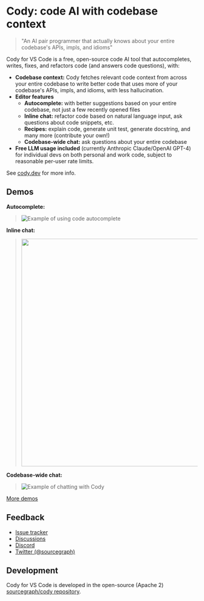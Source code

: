 # Cody: code AI with codebase context

> "An AI pair programmer that actually knows about your entire codebase's APIs, impls, and idioms"

Cody for VS Code is a free, open-source code AI tool that autocompletes, writes, fixes, and refactors code (and answers code questions), with:

- **Codebase context:** Cody fetches relevant code context from across your entire codebase to write better code that uses more of your codebase's APIs, impls, and idioms, with less hallucination.
- **Editor features**
  - **Autocomplete:** with better suggestions based on your entire codebase, not just a few recently opened files
  - **Inline chat:** refactor code based on natural language input, ask questions about code snippets, etc.
  - **Recipes:** explain code, generate unit test, generate docstring, and many more (contribute your own!)
  - **Codebase-wide chat:** ask questions about your entire codebase
- **Free LLM usage included** (currently Anthropic Claude/OpenAI GPT-4) for individual devs on both personal and work code, subject to reasonable per-user rate limits.

See [cody.dev](https://cody.dev) for more info.

## Demos

**Autocomplete:**

> ![Example of using code autocomplete](https://storage.googleapis.com/sourcegraph-assets/website/Product%20Animations/GIFS/cody-completions-may2023-optim.gif)

**Inline chat:**

> <img src="https://storage.googleapis.com/sourcegraph-assets/website/Product%20Animations/GIFS/cody_inline_June23-sm.gif" width=600>

**Codebase-wide chat:**

> ![Example of chatting with Cody](https://storage.googleapis.com/sourcegraph-assets/website/Product%20Animations/GIFS/cody-chat-may2023-optim.gif)

[More demos](https://cody.dev)

## Feedback

- [Issue tracker](https://github.com/sourcegraph/cody/issues)
- [Discussions](https://github.com/sourcegraph/cody/discussions)
- [Discord](https://discord.gg/s2qDtYGnAE)
- [Twitter (@sourcegraph)](https://twitter.com/sourcegraph)

## Development

Cody for VS Code is developed in the open-source (Apache 2) [sourcegraph/cody repository](https://github.com/sourcegraph/cody).
